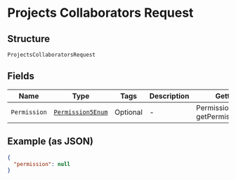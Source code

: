 
# Projects Collaborators Request

## Structure

`ProjectsCollaboratorsRequest`

## Fields

| Name | Type | Tags | Description | Getter | Setter |
|  --- | --- | --- | --- | --- | --- |
| `Permission` | [`Permission5Enum`](../../doc/models/permission-5-enum.md) | Optional | - | Permission5Enum getPermission() | setPermission(Permission5Enum permission) |

## Example (as JSON)

```json
{
  "permission": null
}
```

